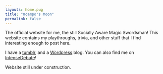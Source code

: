 ```yaml
---
layouts: home.pug
title: "Ocampo's Moon"
permalink: false
---
```


The official website for me, the still Socially Aware Magic Swordsman! This website contains my playthroughs, trivia, and other stuff that I find interesting enough to post here.

I have a [tumblr][tumblr], and a [Wordpress][wordpress] blog. You can also find me on [IntenseDebate][intensedebate]!

Website still under construction.

[tumblr]: https://ocamposmoon.tumblr.com/
[wordpress]: https://ocamposbook.wordpress.com/
[intensedebate]: http://intensedebate.com/people/OcamposMoon/
